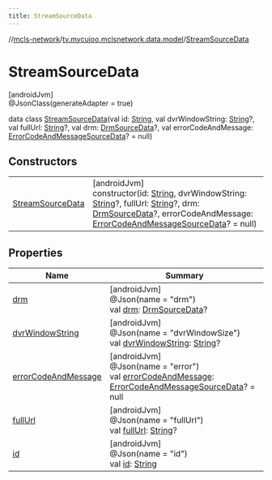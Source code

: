 ```yaml
---
title: StreamSourceData
---
```

//[mcls-network](../../../index.html)/[tv.mycujoo.mclsnetwork.data.model](../index.html)/[StreamSourceData](index.html)



# StreamSourceData



[androidJvm]\
@JsonClass(generateAdapter = true)



data class [StreamSourceData](index.html)(val id: [String](https://kotlinlang.org/api/latest/jvm/stdlib/kotlin/-string/index.html), val dvrWindowString: [String](https://kotlinlang.org/api/latest/jvm/stdlib/kotlin/-string/index.html)?, val fullUrl: [String](https://kotlinlang.org/api/latest/jvm/stdlib/kotlin/-string/index.html)?, val drm: [DrmSourceData](../-drm-source-data/index.html)?, val errorCodeAndMessage: [ErrorCodeAndMessageSourceData](../-error-code-and-message-source-data/index.html)? = null)



## Constructors


| | |
|---|---|
| [StreamSourceData](-stream-source-data.html) | [androidJvm]<br>constructor(id: [String](https://kotlinlang.org/api/latest/jvm/stdlib/kotlin/-string/index.html), dvrWindowString: [String](https://kotlinlang.org/api/latest/jvm/stdlib/kotlin/-string/index.html)?, fullUrl: [String](https://kotlinlang.org/api/latest/jvm/stdlib/kotlin/-string/index.html)?, drm: [DrmSourceData](../-drm-source-data/index.html)?, errorCodeAndMessage: [ErrorCodeAndMessageSourceData](../-error-code-and-message-source-data/index.html)? = null) |


## Properties


| Name | Summary |
|---|---|
| [drm](drm.html) | [androidJvm]<br>@Json(name = &quot;drm&quot;)<br>val [drm](drm.html): [DrmSourceData](../-drm-source-data/index.html)? |
| [dvrWindowString](dvr-window-string.html) | [androidJvm]<br>@Json(name = &quot;dvrWindowSize&quot;)<br>val [dvrWindowString](dvr-window-string.html): [String](https://kotlinlang.org/api/latest/jvm/stdlib/kotlin/-string/index.html)? |
| [errorCodeAndMessage](error-code-and-message.html) | [androidJvm]<br>@Json(name = &quot;error&quot;)<br>val [errorCodeAndMessage](error-code-and-message.html): [ErrorCodeAndMessageSourceData](../-error-code-and-message-source-data/index.html)? = null |
| [fullUrl](full-url.html) | [androidJvm]<br>@Json(name = &quot;fullUrl&quot;)<br>val [fullUrl](full-url.html): [String](https://kotlinlang.org/api/latest/jvm/stdlib/kotlin/-string/index.html)? |
| [id](id.html) | [androidJvm]<br>@Json(name = &quot;id&quot;)<br>val [id](id.html): [String](https://kotlinlang.org/api/latest/jvm/stdlib/kotlin/-string/index.html) |

